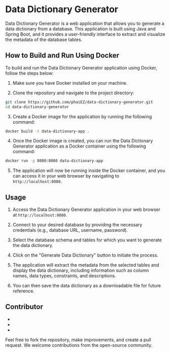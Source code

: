 # Data Dictionary Generator

Data Dictionary Generator is a web application that allows you to generate a data dictionary from a database. This application is built using Java and Spring Boot, and it provides a user-friendly interface to extract and visualize the metadata of the database tables.

## How to Build and Run Using Docker

To build and run the Data Dictionary Generator application using Docker, follow the steps below:

1. Make sure you have Docker installed on your machine.

2. Clone the repository and navigate to the project directory:

```bash
git clone https://github.com/phaiEZ/data-dictionary-generator.git
cd data-dictionary-generator
```

3. Create a Docker image for the application by running the following command:

```bash
docker build -t data-dictionary-app .
```

4. Once the Docker image is created, you can run the Data Dictionary Generator application as a Docker container using the following command:

```bash
docker run -p 8080:8080 data-dictionary-app
```

5. The application will now be running inside the Docker container, and you can access it in your web browser by navigating to `http://localhost:8080`.

## Usage

1. Access the Data Dictionary Generator application in your web browser at `http://localhost:8080`.

2. Connect to your desired database by providing the necessary credentials (e.g., database URL, username, password).

3. Select the database schema and tables for which you want to generate the data dictionary.

4. Click on the "Generate Data Dictionary" button to initiate the process.

5. The application will extract the metadata from the selected tables and display the data dictionary, including information such as column names, data types, constraints, and descriptions.

6. You can then save the data dictionary as a downloadable file for future reference.

## Contributor

- 
- 
- 

Feel free to fork the repository, make improvements, and create a pull request. We welcome contributions from the open-source community.


